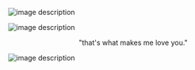 ![image description](https://64.media.tumblr.com/98fb187000d129bd3cc5bbbc502160e9/be9eaed3dceff1b6-67/s540x810/bcd85b6a4b182acef0d01299d5cfff4fff3cc636.pnj)

![image description](https://cdn.discordapp.com/attachments/1264040713864085535/1298096514261979186/883d6285ed7b92e2.jpg?ex=67185216&is=67170096&hm=4d81515e95982f9e313871d8412f030067f74d648a651abd118c906248573429&)

<p align="center">
"that's what makes me love you."
</p>


![image description](https://64.media.tumblr.com/dfbeb9329ee145fa92a8c734f35ce045/be9eaed3dceff1b6-29/s540x810/15cd7decd4c908393c5b18685fabac04c05e530a.pnj)
